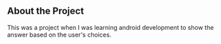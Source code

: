 ## About the Project
This was a project when I was learning android development to show the answer based on the user's choices.
